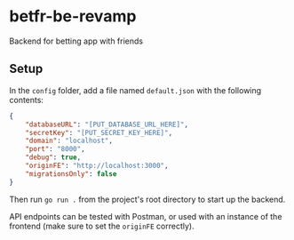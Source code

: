 # betfr-be-revamp
Backend for betting app with friends

## Setup


In the `config` folder, add a file named `default.json` with the following contents: 

```json
{
    "databaseURL": "[PUT_DATABASE_URL_HERE]",
    "secretKey": "[PUT_SECRET_KEY_HERE]",
    "domain": "localhost",
    "port": "8000",
    "debug": true,
    "originFE": "http://localhost:3000",
    "migrationsOnly": false
}
```

Then run `go run .` from the project's root directory to start up the backend. 

API endpoints can be tested with Postman, or used with an instance of the frontend (make sure to set the `originFE` correctly). 
